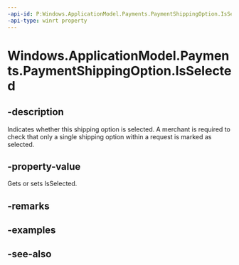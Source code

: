 ```yaml
---
-api-id: P:Windows.ApplicationModel.Payments.PaymentShippingOption.IsSelected
-api-type: winrt property
---
```


<!-- Property syntax
public bool IsSelected { get;  set; }
-->

# Windows.ApplicationModel.Payments.PaymentShippingOption.IsSelected

## -description
Indicates whether this shipping option is selected. A merchant is required to check that only a single shipping option within a request is marked as selected.

## -property-value
Gets or sets IsSelected.

## -remarks

## -examples

## -see-also